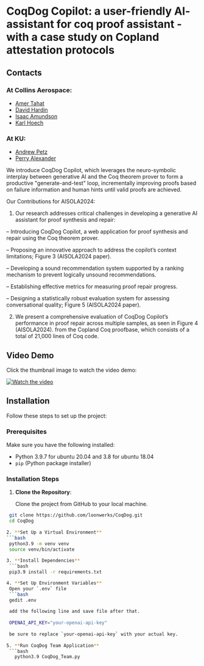 # CoqDog Copilot: a user-friendly AI- assistant for coq proof assistant - with a case study on Copland attestation protocols

## Contacts

### At Collins Aerospace:
- [Amer Tahat](mailto:amer.tahat@collins.com)
- [David Hardin](mailto:david.hardin@collins.com)
- [Isaac Amundson](mailto:isaac.amundson@collins.com)
- [Karl Hoech](mailto:Karl.Hoech@collins.com)

### At KU:
- [Andrew Petz](mailto:ampetz@ku.edu)
- [Perry Alexander](mailto:palexand@ku.edu)

We introduce CoqDog Copilot, which leverages the neuro-symbolic interplay between generative AI and the Coq theorem 
prover to form a productive "generate-and-test" loop, incrementally improving proofs based on failure information and 
human hints until valid proofs are achieved. 

Our Contributions for AISOLA2024:

1. Our research addresses critical challenges in developing a generative AI
   assistant for proof synthesis and repair:

– Introducing CoqDog Copilot, a web application for proof synthesis and
repair using the Coq theorem prover.

– Proposing an innovative approach to address the copilot’s context limitations; Figure 3 (AISOLA2024 paper).

– Developing a sound recommendation system supported by a ranking
mechanism to prevent logically unsound recommendations.

– Establishing effective metrics for measuring proof repair progress.

– Designing a statistically robust evaluation system for assessing conversational quality; Figure 5 (AISOLA2024 paper).

2. We present a comprehensive evaluation of CoqDog Copilot’s performance in
proof repair across multiple samples, as seen in Figure 4 (AISOLA2024). from the Copland
Coq proofbase, which consists of a total of 21,000 lines of Coq code.

## Video Demo

Click the thumbnail image to watch the video demo:

[![Watch the video](https://img.youtube.com/vi/dSQY-Tf28QE/maxresdefault.jpg)](https://youtu.be/dSQY-Tf28QE)

## Installation

Follow these steps to set up the project:

### Prerequisites

Make sure you have the following installed:

- Python 3.9.7 for ubuntu 20.04 and 3.8 for ubuntu 18.04
- `pip` (Python package installer)

### Installation Steps

1. **Clone the Repository**:
   
   Clone the project from GitHub to your local machine.

  ```bash
   git clone https://github.com/loonwerks/CoqDog.git
   cd CoqDog
   
2. **Set Up a Virtual Environment**
  ```bash 
   python3.9 -m venv venv
   source venv/bin/activate
   
3. **Install Dependencies**
   ```bash
   pip3.9 install -r requirements.txt

4. **Set Up Environment Variables** 
   Open your `.env` file 
   ```bash
   gedit .env
   
   add the following line and save file after that. 
    
   OPENAI_API_KEY="your-openai-api-key"
    
   be sure to replace `your-openai-api-key` with your actual key.
    
5. **Run CoqDog Team Application**
   ```bash
     python3.9 CoqDog_Team.py
     
